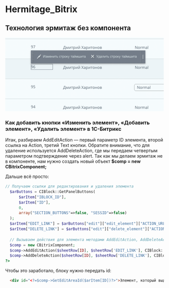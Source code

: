 # Hermitage_Bitrix
## Технология эрмитаж <b>без компонента</b>


<img src="img.png" />

### Как добавить кнопки «Изменить элемент», «Добавить элемент», «Удалить элемент» в 1С-Битрикс

Итак, разбираем AddEditAction — первый параметр ID элемента, второй ссылка на Action, третий Text кнопки. Обратите внимание, что для удаление используется AddDeleteAction, где мы передаем четвертым параметром подтверждение через alert.
Так как мы делаем эрмитаж не в компоненте, нам нужно создать новый объект <b>$comp = new CBitrixComponent;</b>

Дальше всё просто:

```php
// Получаем ссылки для редактирования и удаления элемента
  $arButtons = CIBlock::GetPanelButtons(
      $arItem["IBLOCK_ID"],
      $arItem["ID"],
      0,
      array("SECTION_BUTTONS"=>false, "SESSID"=>false)
  );
  $arItem["EDIT_LINK"] = $arButtons["edit"]["edit_element"]["ACTION_URL"];
  $arItem["DELETE_LINK"] = $arButtons["edit"]["delete_element"]["ACTION_URL"];

  // Вызываем действия для элемента методами AddEditAction, AddDeleteAction
  $comp = new CBitrixComponent;
  $comp->AddEditAction($sheetRow[ID], $sheetRow['EDIT_LINK'], CIBlock::GetArrayByID($arItem["IBLOCK_ID"], "ELEMENT_EDIT"));
  $comp->AddDeleteAction($sheetRow[ID], $sheetRow['DELETE_LINK'], CIBlock::GetArrayByID($arItem["IBLOCK_ID"], "ELEMENT_DELETE"), array("CONFIRM" => GetMessage('CT_BNL_ELEMENT_DELETE_CONFIRM')));
?>
```
Чтобы это заработало, блоку нужно передать id:

```html
  <div id="<?=$comp->GetEditAreaId($arItem[ID])?>">Элемент, который выделится эрмитажем</div>
```
